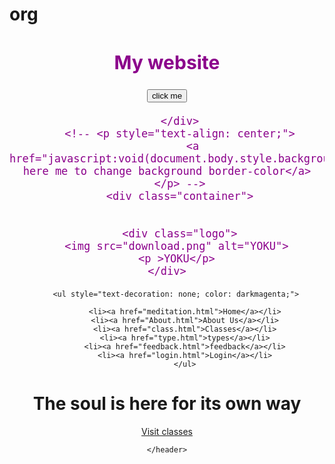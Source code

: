 # org
<html lang="en">
<head>
    <meta charset="UTF-8">
    <meta name="viewport" content="width=device-width, initial-scale=1.0">
    <title>yoga</title>
    <link rel="stylesheet" href="yoku.css">
    <link rel="sortcut icon" type="image/png" href="img/favicon.png">
</head>
<body>
    <header>
        <div class=header style="text-align: center; color:darkmagenta; font-size: 20px; ">
            <h2 id="website"><strong>My website</strong></h2>
            <button type="button" onclick="document.getElementById('website').innerHTML='LOKA YOGA CLASSES'">click me </button>
          
        </div>
        <!-- <p style="text-align: center;">
            <a href="javascript:void(document.body.style.backgroundColor='yellow');">click here me to change background border-color</a>
        </p> -->
        <div class="container">
            
       
        <div class="logo">
       <img src="download.png" alt="YOKU">
       <p >YOKU</p>
    </div>
</div>


        <ul style="text-decoration: none; color: darkmagenta;">
     
            <li><a href="meditation.html">Home</a></li>
            <li><a href="About.html">About Us</a></li>
            <li><a href="class.html">Classes</a></li>
            <li><a href="type.html">types</a></li>
            <li><a href="feedback.html">feedback</a></li>
            <li><a href="login.html">Login</a></li>
            </ul>
     

<h1 class="heading-primary" >
<span class="main">The soul is here</span>
<span class="sub">for its own way</span>
</h1>
<a href="visit.html"  class="button button-animated">Visit classes</a>

    </header>
    
</body>
</html>
